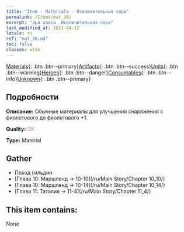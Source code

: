 ```yaml
---
title: "Item - Materials - Исключительная сера"
permalink: /Items/mat_36/
excerpt: "Эра хаоса  Исключительная сера"
last_modified_at: 2021-04-12
locale: ru
ref: "mat_36.md"
toc: false
classes: wide
---
```

 [Materials](/ru/Items/){: .btn .btn--primary}[Artifacts](/ru/Items/Artifacts/){: .btn .btn--success}[Units](/ru/Items/Units/){: .btn .btn--warning}[Heroes](/ru/Items/Heroes/){: .btn .btn--danger}[Consumables](/ru/Items/Consumables/){: .btn .btn--info}[Unknown](/ru/Items/Unknown/){: .btn .btn--primary}

## Подробности
 **Описание:** Обычные материалы для улучшения снаряжения c фиолетового до фиолетового +1.

 **Quality:** <span style="color: #DA70D6">OK</span>

 **Type:** Material

## Gather

*    Поход гильдии 
*    [Глава 10: Маршленд -> 10-10](/ru/Main Story/Chapter 10_10/) 
*    [Глава 10: Маршленд -> 10-14](/ru/Main Story/Chapter 10_14/) 
*    [Глава 11: Таталия -> 11-4](/ru/Main Story/Chapter 11_4/) 

## This item contains:

  None

